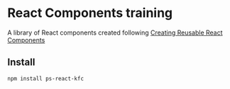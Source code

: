 # React Components training
A library of React components created following [Creating Reusable React Components](https://app.pluralsight.com/library/courses/react-creating-reusable-components)

## Install
```
npm install ps-react-kfc
```